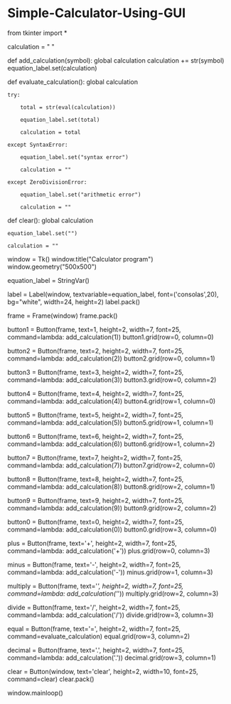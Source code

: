 # Simple-Calculator-Using-GUI
from tkinter import *

calculation = " "

def add_calculation(symbol):
    global calculation
    calculation += str(symbol)
    equation_label.set(calculation)

def evaluate_calculation():
    global calculation

    try:

        total = str(eval(calculation))

        equation_label.set(total)

        calculation = total

    except SyntaxError:

        equation_label.set("syntax error")

        calculation = ""

    except ZeroDivisionError:

        equation_label.set("arithmetic error")

        calculation = ""

def clear():
    global calculation

    equation_label.set("")

    calculation = ""


window = Tk()
window.title("Calculator program")
window.geometry("500x500")


equation_label = StringVar()

label = Label(window, textvariable=equation_label, font=('consolas',20), bg="white", width=24, height=2)
label.pack()

frame = Frame(window)
frame.pack()

button1 = Button(frame, text=1, height=2, width=7, font=25,
                 command=lambda: add_calculation(1))
button1.grid(row=0, column=0)

button2 = Button(frame, text=2, height=2, width=7, font=25,
                 command=lambda: add_calculation(2))
button2.grid(row=0, column=1)

button3 = Button(frame, text=3, height=2, width=7, font=25,
                 command=lambda: add_calculation(3))
button3.grid(row=0, column=2)

button4 = Button(frame, text=4, height=2, width=7, font=25,
                 command=lambda: add_calculation(4))
button4.grid(row=1, column=0)

button5 = Button(frame, text=5, height=2, width=7, font=25,
                 command=lambda: add_calculation(5))
button5.grid(row=1, column=1)

button6 = Button(frame, text=6, height=2, width=7, font=25,
                 command=lambda: add_calculation(6))
button6.grid(row=1, column=2)

button7 = Button(frame, text=7, height=2, width=7, font=25,
                 command=lambda: add_calculation(7))
button7.grid(row=2, column=0)

button8 = Button(frame, text=8, height=2, width=7, font=25,
                 command=lambda: add_calculation(8))
button8.grid(row=2, column=1)

button9 = Button(frame, text=9, height=2, width=7, font=25,
                 command=lambda: add_calculation(9))
button9.grid(row=2, column=2)

button0 = Button(frame, text=0, height=2, width=7, font=25,
                 command=lambda: add_calculation(0))
button0.grid(row=3, column=0)

plus = Button(frame, text='+', height=2, width=7, font=25,
                 command=lambda: add_calculation('+'))
plus.grid(row=0, column=3)

minus = Button(frame, text='-', height=2, width=7, font=25,
                 command=lambda: add_calculation('-'))
minus.grid(row=1, column=3)

multiply = Button(frame, text='*', height=2, width=7, font=25,
                 command=lambda: add_calculation('*'))
multiply.grid(row=2, column=3)

divide = Button(frame, text='/', height=2, width=7, font=25,
                 command=lambda: add_calculation('/'))
divide.grid(row=3, column=3)

equal = Button(frame, text='=', height=2, width=7, font=25,
                 command=evaluate_calculation)
equal.grid(row=3, column=2)

decimal = Button(frame, text='.', height=2, width=7, font=25,
                 command=lambda: add_calculation('.'))
decimal.grid(row=3, column=1)

clear = Button(window, text='clear', height=2, width=10, font=25,
                 command=clear)
clear.pack()

window.mainloop()
